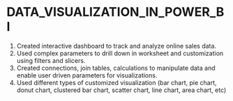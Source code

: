 # DATA_VISUALIZATION_IN_POWER_BI
1. Created interactive dashboard to track and analyze online sales data.
2. Used complex parameters to drill down in worksheet and customization using filters and slicers.
3. Created connections, join tables, calculations to manipulate data and enable user driven parameters for visualizations.
4. Used different types of customized visualization (bar chart, pie chart, donut chart, clustered bar chart, scatter chart, line chart, area chart,  etc)
